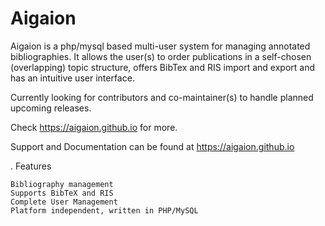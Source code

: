 # Aigaion

Aigaion is a php/mysql based multi-user system for managing annotated bibliographies. It allows the user(s) to order publications in a self-chosen (overlapping) topic structure, offers BibTex and RIS import and export and has an intuitive user interface.

Currently looking for contributors and co-maintainer(s) to handle planned upcoming releases.

Check https://aigaion.github.io for more.

Support and Documentation can be found at https://aigaion.github.io

.
Features

    Bibliography management
    Supports BibTeX and RIS
    Complete User Management
    Platform independent, written in PHP/MySQL

